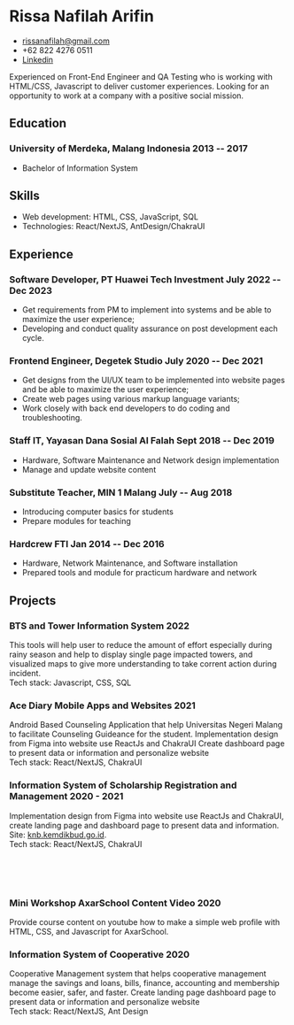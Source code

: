 # Rissa Nafilah Arifin

- <rissanafilah@gmail.com>
- +62 822 4276 0511
- [Linkedin](https://www.linkedin.com/in/rissa-nafilah-arifin-8793b114b/)

Experienced on Front-End Engineer and QA Testing who is working with HTML/CSS, Javascript to deliver customer experiences. Looking for an opportunity to work at a company with a positive social mission.

## Education

### <span>University of Merdeka, Malang Indonesia</span> <span>2013 -- 2017</span>

- Bachelor of Information System

## Skills

- Web development: HTML, CSS, JavaScript, SQL
- Technologies: React/NextJS, AntDesign/ChakraUI

## Experience

### <span>Software Developer, PT Huawei Tech Investment</span> <span>July 2022 -- Dec 2023</span>
- Get requirements from PM to implement into systems and be able to maximize the user experience;
- Developing and conduct quality assurance on post development each cycle.

### <span>Frontend Engineer, Degetek Studio</span> <span>July 2020 -- Dec 2021</span>

- Get designs from the UI/UX team to be implemented into website pages and be able to maximize the user experience;
- Create web pages using various markup language variants;
- Work closely with back end developers to do coding and troubleshooting.

### <span>Staff IT, Yayasan Dana Sosial Al Falah</span> <span>Sept 2018 -- Dec 2019</span>

- Hardware, Software Maintenance and Network design implementation
- Manage and update website content

### <span>Substitute Teacher, MIN 1 Malang</span> <span>July -- Aug 2018</span>

- Introducing computer basics for students
- Prepare modules for teaching

### <span>Hardcrew FTI</span> <span>Jan 2014 -- Dec 2016</span>

- Hardware, Network Maintenance, and Software installation
- Prepared tools and module for practicum hardware and network

## Projects

### <span>BTS and Tower Information System</span> <span>2022</span>
This tools will help user to reduce the amount of effort especially during rainy season and help to display single page impacted towers, and visualized maps to give more understanding to take corrent action during incident.
<br>
Tech stack: Javascript, CSS, SQL

### <span>Ace Diary Mobile Apps and Websites</span> <span>2021</span>

Android Based Counseling Application that help Universitas Negeri Malang to facilitate Counseling Guideance for the student. Implementation design from Figma into website use ReactJs and ChakraUI Create dashboard page to present data or information and personalize website
<br>
Tech stack: React/NextJS, ChakraUI

### <span>Information System of Scholarship Registration and Management</span> <span>2020 - 2021</span>

Implementation design from Figma into website use ReactJs and ChakraUI, create landing page and dashboard page to present data and information. Site: [knb.kemdikbud.go.id](https://knb.kemdikbud.go.id/).
<br>
Tech stack: React/NextJS, ChakraUI

<br>
<br>
<br>


### <span>Mini Workshop AxarSchool Content Video</span> <span>2020</span>

Provide course content on youtube how to make a simple web profile with HTML, CSS, and Javascript for AxarSchool.

### <span>Information System of Cooperative</span> <span>2020</span>

Cooperative Management system that helps cooperative management manage the savings and loans, bills, finance, accounting and membership become easier, safer, and faster. Create landing page dashboard page to present data or information and personalize website
<br>
Tech stack: React/NextJS, Ant Design
